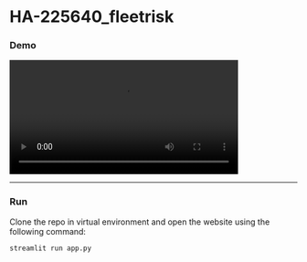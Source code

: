 # HA-225640_fleetrisk





### **Demo**
<video src='https://user-images.githubusercontent.com/107802412/207596044-29469262-2a97-4cba-9714-998e7fa0dcdd.mp4' width="400"></video>

---
### **Run**
Clone the repo in virtual environment and open the website using the following command:
```bash
streamlit run app.py
```
